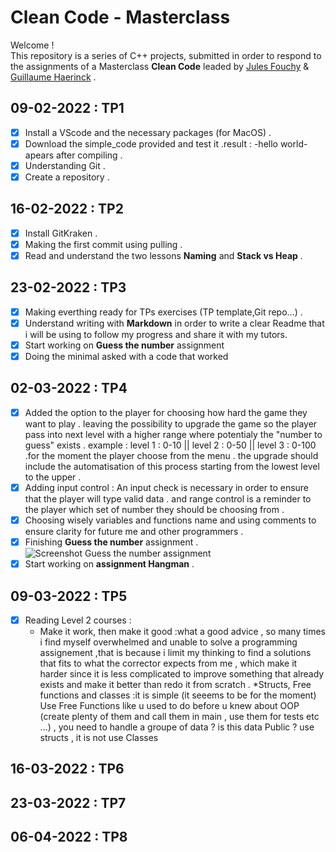 # Clean Code - Masterclass

Welcome !  
This repository is a series of C++ projects, submitted in order to respond to the assignments of a Masterclass **Clean Code** leaded by [Jules Fouchy](https://github.com/JulesFouchy) & [Guillaume Haerinck](https://github.com/guillaume-haerinck) .

## 09-02-2022 : TP1
- [x] Install a VScode and the necessary packages (for MacOS) .
- [x] Download the simple_code provided and test it .result : -hello world- apears after compiling .
- [x] Understanding Git .
- [x] Create a repository .

## 16-02-2022 : TP2
- [x] Install GitKraken .
- [x] Making the first commit using pulling .
- [x] Read and understand the two lessons **Naming** and **Stack vs Heap** .

## 23-02-2022 : TP3
- [x] Making everthing ready for TPs exercises (TP template,Git repo...) .
- [x] Understand writing with **Markdown** in order to write a clear Readme that i will be using to follow my progress and share it with my tutors.
- [x] Start working on **Guess the number** assignment
- [x] Doing the minimal asked with a code that worked 

## 02-03-2022 : TP4
- [x] Added the option to the player for choosing how hard the game they want to play . leaving the possibility to upgrade the game so the player pass into next level with a higher range where potentialy the "number to guess" exists . example : level 1 : 0-10 || level 2 : 0-50 || level 3 : 0-100 .for the moment the player choose from the menu . the upgrade should include the automatisation of this process starting from the lowest level to the upper .
- [x] Adding input control : An input check is necessary  in order to ensure that the player will type valid data . and range control is a reminder to the player which set of number they should be choosing from .
- [x] Choosing wisely variables and functions name and using comments to ensure clarity for future me and other programmers .
- [x] Finishing **Guess the number** assignment .  
 ![Screenshot Guess the number assignment](https://user-images.githubusercontent.com/25162712/156742995-016ef2af-e80e-4c38-a260-579857b48845.png)
- [x] Start working on **assignment Hangman**  .  

## 09-03-2022 : TP5
- [x] Reading Level 2 courses :   
  * Make it work, then make it good :what a good advice , so many times i find myself overwhelmed and unable to solve a programming assignement ,that is because i limit my thinking to find a solutions that fits to what the corrector expects from me , which make it harder since it is less complicated to improve something that already exists and make it better than redo it from scratch .
   *Structs, Free functions and classes :it is simple (it seeems to be for the moment) Use Free Functions like u used to do before u knew about OOP (create plenty of them and call them in main , use them for tests etc ...) , you need to handle a groupe of data ? is this data Public ? use structs , it is not use Classes 

## 16-03-2022 : TP6



## 23-03-2022 : TP7


## 06-04-2022 : TP8

